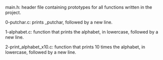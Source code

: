 main.h: header file containing prototypes for all functions written in the project.

0-putchar.c: prints _putchar, followed by a new line.

1-alphabet.c: function that prints the alphabet, in lowercase, followed by a new line.

2-print_alphabet_x10.c: function that prints 10 times the alphabet, in lowercase, followed by a new line.
